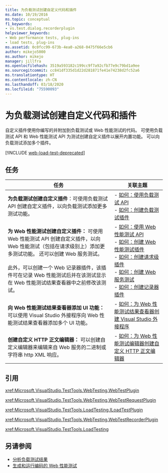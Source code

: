 ```yaml
---
title: 为负载测试创建自定义代码和插件
ms.date: 10/19/2016
ms.topic: conceptual
f1_keywords:
- vs.test.dialog.recorderplugin
helpviewer_keywords:
- Web performance tests, plug-ins
- load tests, plug-ins
ms.assetid: 0c0fcc99-673b-4ea0-a268-0475f66e5cb6
author: mikejo5000
ms.author: mikejo
manager: jillfra
ms.openlocfilehash: 3519a593182c199cc9f7a92cfb77e9c79bd1a9ee
ms.sourcegitcommit: cc841df335d1d22d281871fe41e74238d2fc52a6
ms.translationtype: HT
ms.contentlocale: zh-CN
ms.lasthandoff: 03/18/2020
ms.locfileid: "75590093"
---
```

# <a name="create-custom-code-and-plug-ins-for-load-tests"></a>为负载测试创建自定义代码和插件

自定义插件使用你编写的并附加到负载测试或 Web 性能测试的代码。 可使用负载测试 API 和 Web 性能测试 API 为测试创建自定义插件以展开内置功能。 可以向负载测试添加多个插件。

[!INCLUDE [web-load-test-deprecated](includes/web-load-test-deprecated.md)]

## <a name="tasks"></a>任务

|任务|关联主题|
|-|-----------------------|
|**为负载测试创建自定义插件**：可使用负载测试 API 创建自定义插件，以向负载测试添加更多测试功能。|-   [如何：使用负载测试 API](../test/how-to-use-the-load-test-api.md)<br />-   [如何：创建负载测试插件](../test/how-to-create-a-load-test-plug-in.md)|
|**为 Web 性能测试创建自定义插件：** 可使用 Web 性能测试 API 创建自定义插件，以向 Web 性能测试（包括在请求级别上）添加更多测试功能。 还可以创建 Web 服务测试。<br /><br /> 此外，可以创建一个 Web 记录器插件，该插件可在记录 Web 性能测试后并在该测试显示在 Web 性能测试结果查看器中之前修改该测试。|-   [如何：使用 Web 性能测试 API](../test/how-to-use-the-web-performance-test-api.md)<br />-   [如何：创建 Web 性能测试插件](../test/how-to-create-a-web-performance-test-plug-in.md)<br />-   [如何：创建请求级插件](../test/how-to-create-a-request-level-plug-in.md)<br />-   [如何：创建 Web 服务测试](../test/how-to-create-a-web-service-test.md)<br />-   [如何：创建记录器插件](../test/how-to-create-a-recorder-plug-in.md)|
|**向 Web 性能测试结果查看器添加 UI 功能：** 可以使用 Visual Studio 外接程序向 Web 性能测试结果查看器添加多个 UI 功能。|-   [如何：为 Web 性能测试结果查看器创建 Visual Studio 外接程序](../test/how-to-create-an-add-in-for-the-web-performance-test-results-viewer.md)|
|**创建自定义 HTTP 正文编辑器：** 可以创建自定义编辑器来编辑来自 Web 服务的二进制或字符串 http XML 响应。|-   [如何：为 Web 性能测试编辑器创建自定义 HTTP 正文编辑器](../test/how-to-create-a-custom-http-body-editor-for-the-web-performance-test-editor.md)|

## <a name="reference"></a>引用

<xref:Microsoft.VisualStudio.TestTools.WebTesting.WebTestPlugin>

<xref:Microsoft.VisualStudio.TestTools.WebTesting.WebTestRequestPlugin>

<xref:Microsoft.VisualStudio.TestTools.LoadTesting.ILoadTestPlugin>

<xref:Microsoft.VisualStudio.TestTools.WebTesting.WebTestRecorderPlugin>

<xref:Microsoft.VisualStudio.TestTools.LoadTesting>

## <a name="see-also"></a>另请参阅

- [分析负载测试结果](../test/analyze-load-test-results-using-the-load-test-analyzer.md)
- [生成和运行编码的 Web 性能测试](../test/generate-and-run-a-coded-web-performance-test.md)
